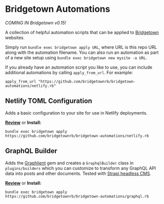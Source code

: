 # Bridgetown Automations

_COMING IN Bridgetown v0.15!_

A collection of helpful automation scripts that can be applied to [Bridgetown](https://www.bridgetownrb.com) websites.

Simply run `bundle exec bridgetown apply URL`, where URL is this repo URL along with the automation filename. You can also run an automation as part of a new site setup using `bundle exec bridgetown new mysite -a URL`.

If you already have an automation script you like to use, you can include additional automations by calling `apply_from_url`. For example:

```
apply_from_url "https://github.com/bridgetownrb/bridgetown-automations/netlify.rb"
```

## Netlify TOML Configuration

Adds a basic configuration to your site for use in Netlify deployments.

**[Review](netlify.rb)** or **Install:**

```
bundle exec bridgetown apply https://github.com/bridgetownrb/bridgetown-automations/netlify.rb
```

## GraphQL Builder

Adds the [Graphlient](http://github.com/ashkan18/graphlient) gem and creates a `GraphqlBuilder` class in `plugins/builders` which you can customize to transform any GraphQL API data into posts and other documents. Tested with [Strapi headless CMS](https://strapi.io).

**[Review](graphql.rb)** or **Install:**

```
bundle exec bridgetown apply https://github.com/bridgetownrb/bridgetown-automations/graphql.rb
```
